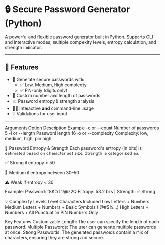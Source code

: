 # 🔒 Secure Password Generator (Python)

A powerful and flexible password generator built in Python. Supports CLI and interactive modes,
multiple complexity levels, entropy calculation, and strength indicator.

---

## 🚀 Features

- 🔐 Generate secure passwords with:
  - ✅ Low, Medium, High complexity
  - ✅ PIN-only (digits only)
- 🔢 Custom number and length of passwords
- 📈 Password entropy & strength analysis
- 🧑‍💻 Interactive **and** command-line usage
- 💡 Validations for user input

---

Arguments
Option	Description	Example
-c or --count	Number of passwords	5
-l or --length	Password length	16
-x or --complexity	Complexity: low, medium, high, pin	high

🧠 Password Entropy & Strength
Each password's entropy (in bits) is estimated based on character set size.
Strength is categorized as:

✅ Strong if entropy > 50

🔼 Medium if entropy between 30–50

⚠️ Weak if entropy < 30

Example:
Password: f8K#rL1!@z2Q
Entropy: 53.2 bits | Strength: ✅ Strong

💡 Complexity Levels
Level	Characters Included
Low	Letters + Numbers
Medium	Letters + Numbers + Basic Symbols (!@#$%...)
High	Letters + Numbers + All Punctuation
PIN	Numbers Only

Key Features
Customizable Length: The user can specify the length of each password.
Multiple Passwords: The user can generate multiple passwords at once.
Strong Passwords: The generated passwords contain a mix of characters, ensuring they are strong and secure.
